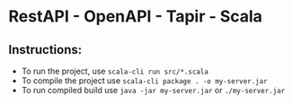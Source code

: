 # RestAPI - OpenAPI - Tapir - Scala

## Instructions:
  *  To run the project, use `scala-cli run src/*.scala`
  *  To compile the project use `scala-cli package . -o my-server.jar`
  *  To run compiled build use `java -jar my-server.jar` or `./my-server.jar`
